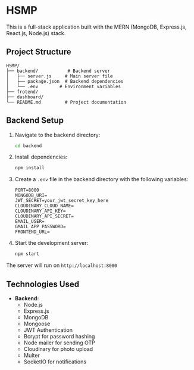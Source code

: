 # HSMP
This is a full-stack application built with the MERN (MongoDB, Express.js, React.js, Node.js) stack.

## Project Structure

```
HSMP/
├── backend/           # Backend server
│   ├── server.js     # Main server file
│   ├── package.json  # Backend dependencies
│   └── .env        # Environment variables
├── frotend/
├── dashboard/ 
└── README.md         # Project documentation
```

## Backend Setup

1. Navigate to the backend directory:
   ```bash
   cd backend
   ```

2. Install dependencies:
   ```bash
   npm install
   ```

3. Create a `.env` file in the backend directory with the following variables:
   ```
   PORT=8000
   MONGODB_URI=
   JWT_SECRET=your_jwt_secret_key_here
   CLOUDINARY_CLOUD_NAME=
   CLOUDINARY_API_KEY=
   CLOUDINARY_API_SECRET=
   EMAIL_USER=
   GMAIL_APP_PASSWORD=
   FRONTEND_URL=
   ```

4. Start the development server:
   ```bash
   npm start
   ```

The server will run on `http://localhost:8000`

## Technologies Used

- **Backend:**
  - Node.js
  - Express.js
  - MongoDB
  - Mongoose
  - JWT Authentication
  - Bcrypt for password hashing
  - Node mailer for sending OTP
  - Cloudinary for photo upload
  - Multer
  - SocketIO for notifications

